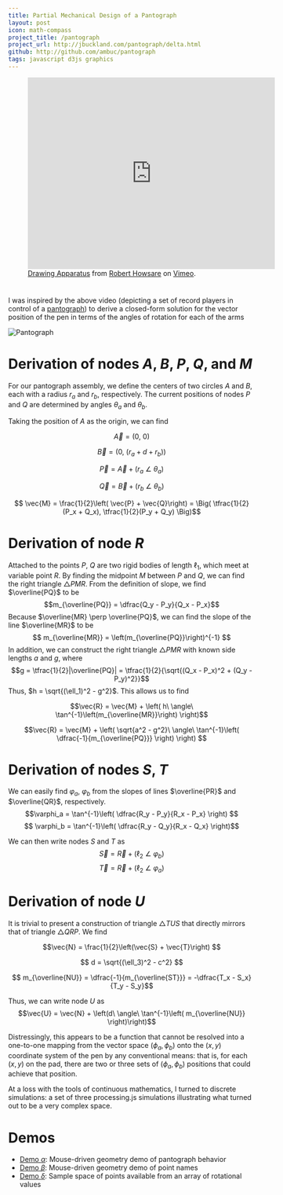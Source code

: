```yaml
---
title: Partial Mechanical Design of a Pantograph
layout: post
icon: math-compass
project_title: /pantograph
project_url: http://jbuckland.com/pantograph/delta.html
github: http://github.com/ambuc/pantograph
tags: javascript d3js graphics
---
```

<figure class="figure" style='width: 100%; height: 400px;'>
  <iframe class="figure-img img-fluid img-rounded" src="https://player.vimeo.com/video/31933085?color=ffffff&title=0&byline=0&portrait=0" frameborder="0" webkitallowfullscreen mozallowfullscreen allowfullscreen style='width:100%; height:390px;'></iframe>
  <figcaption class="figure-caption text-xs-right">
   <a href="https://vimeo.com/31933085">Drawing Apparatus</a> from <a href="https://vimeo.com/user7412944">Robert Howsare</a> on <a href="https://vimeo.com">Vimeo</a>.
  </figcaption>
</figure>
<br/>

I was inspired by the above video (depicting a set of record players in control of a [pantograph](http://en.wikipedia.org/wiki/Pantograph)) to derive a closed-form solution for the vector position of the pen in terms of the angles of rotation for each of the arms

![Pantograph](http://33.media.tumblr.com/658c3725652040e76bcb695886fb89f2/tumblr_inline_n2ka0yYvp41qzj7s0.png)

# Derivation of nodes $A$, $B$, $P$, $Q$, and $M$
For our pantograph assembly, we define the centers of two circles $A$ and $B$, each with a radius $r_a$ and $r_b$, respectively. The current positions of nodes $P$ and $Q$ are determined by angles $\theta_a$ and $\theta_b$.

Taking the position of $A$ as the origin, we can find

$$ \vec{A} = \Big(0,\ 0\Big) $$

$$ \vec{B} = \Big(0,\ (r_a + d + r_b)\Big) $$

$$ \vec{P} = \vec{A} + \Big( r_a\ \angle\ \theta_a \Big) $$

$$ \vec{Q} = \vec{B} + \Big( r_b\ \angle\ \theta_b \Big) $$

$$ \vec{M} = \frac{1}{2}\left( \vec{P} + \vec{Q}\right) = \Big( \tfrac{1}{2}(P_x + Q_x), \tfrac{1}{2}(P_y + Q_y) \Big)$$

# Derivation of node $R$
Attached to the points $P$, $Q$ are two rigid bodies of length $\ell_1$, which meet at variable point $R$. By finding the midpoint $M$ between $P$ and $Q$, we can find the right triangle $\triangle PMR$. From the definition of slope, we find $\overline{PQ}$ to be
$$m_{\overline{PQ}} = \dfrac{Q_y - P_y}{Q_x - P_x}$$
Because $\overline{MR} \perp \overline{PQ}$, we can find the slope of the line $\overline{MR}$ to be $$ m_{\overline{MR}} = \left(m_{\overline{PQ}}\right)^{-1} $$ 
In addition, we can construct the right triangle $\triangle PMR$ with known side lengths $a$ and $g$, where
$$g = \tfrac{1}{2}|\overline{PQ}| = \tfrac{1}{2}{\sqrt{(Q_x - P_x)^2 + (Q_y - P_y)^2}}$$
Thus, $h = \sqrt{(\ell_1)^2 - g^2}$. This allows us to find

$$\vec{R} = \vec{M} + \left( h\ \angle\ \tan^{-1}\left(m_{\overline{MR}}\right) \right)$$

$$\vec{R} = \vec{M} + \left( \sqrt{a^2 - g^2}\ \angle\ \tan^{-1}\left( \dfrac{-1}{m_{\overline{PQ}}} \right) \right) $$

# Derivation of nodes $S$, $T$
We can easily find $\varphi_a$, $\varphi_b$ from the slopes of lines $\overline{PR}$ and $\overline{QR}$, respectively.
$$\varphi_a = \tan^{-1}\left( \dfrac{R_y - P_y}{R_x - P_x} \right) $$ $$
\varphi_b = \tan^{-1}\left( \dfrac{R_y - Q_y}{R_x - Q_x} \right)$$

We can then write nodes $S$ and $T$ as
$$\vec{S} = \vec{R} + \left( \ell_2\ \angle\ \varphi_b\right) $$ $$
\vec{T} = \vec{R} + \left( \ell_2\ \angle\ \varphi_a\right)$$

# Derivation of node $U$
It is trivial to present a construction of triangle $\triangle TUS$ that directly mirrors that of triangle $\triangle QRP$. We find

$$\vec{N} = \frac{1}{2}\left(\vec{S} + \vec{T}\right) $$

$$ d = \sqrt{(\ell_3)^2 - c^2} $$

$$ m_{\overline{NU}} = \dfrac{-1}{m_{\overline{ST}}} = -\dfrac{T_x - S_x}{T_y - S_y}$$

Thus, we can write node $U$ as
$$\vec{U} = \vec{N} + \left(d\ \angle\ \tan^{-1}\left( m_{\overline{NU}} \right)\right)$$

Distressingly, this appears to be a function that cannot be resolved into a one-to-one mapping from the vector space $(\phi_a, \phi_b)$ onto the $(x,y)$ coordinate system of the pen by any conventional means: that is, for each $(x,y)$ on the pad, there are two or three sets of $(\phi_a, \phi_b)$ positions that could achieve that position.

At a loss with the tools of continuous mathematics, I turned to discrete simulations: a set of three processing.js simulations illustrating what turned out to be a very complex space.

<script src="https://cdnjs.cloudflare.com/ajax/libs/processing.js/1.4.8/processing.min.js"></script>

# Demos

 - [Demo $\alpha$](http://ambuc.github.io/pantograph/alpha.html): Mouse-driven geometry demo of pantograph behavior
 - [Demo $\beta$](http://ambuc.github.io/pantograph/beta.html): Mouse-driven geometry demo of point names
 - [Demo $\delta$](http://ambuc.github.io/pantograph/delta.html): Sample space of points available from an array of rotational values
